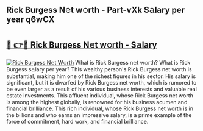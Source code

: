 ## Rick Burgess N𝚎t w𝚘rth - Part-vXk S𝚊lary per year q6wCX

# <h2><a href="http://gc3vew.nevu.top/?p=Rick+Burgess">🔗 👉🔴 Rick Burgess N𝚎t w𝚘rth - S𝚊lary</a></h2>

[![Rick Burgess N𝚎t W𝚘rth](https://i.imgur.com/Oavwk0R.jpeg)](http://gc3vew.nevu.top/?p=Rick+Burgess)
What is Rick Burgess n𝚎t w𝚘rth? What is Rick Burgess s𝚊lary per year?
This wealthy person's Rick Burgess net worth is substantial, making him one of the richest figures in his sector. His salary is significant, but it is dwarfed by Rick Burgess net worth, which is rumored to be even larger as a result of his various business interests and valuable real estate investments. This affluent individual, whose Rick Burgess net worth is among the highest globally, is renowned for his business acumen and financial brilliance. This rich individual, whose Rick Burgess net worth is in the billions and who earns an impressive salary, is a prime example of the force of commitment, hard work, and financial brilliance.
